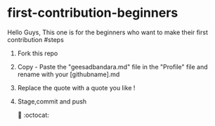 # first-contribution-beginners
Hello Guys,
This one is for the beginners who want to make their first contribution
#steps
 
 1. Fork this repo
 
 2. Copy - Paste the "geesadbandara.md" file in the "Profile" file and rename with your [githubname].md
 
 3. Replace the quote with a quote you like !
    
 4. Stage,commit and push

    🚀 :octocat: 
